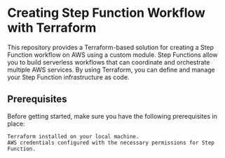 # Creating Step Function Workflow with Terraform

This repository provides a Terraform-based solution for creating a Step Function workflow on AWS using a custom module. Step Functions allow you to build serverless workflows that can coordinate and orchestrate multiple AWS services. By using Terraform, you can define and manage your Step Function infrastructure as code.

## Prerequisites
Before getting started, make sure you have the following prerequisites in place:

    Terraform installed on your local machine.
    AWS credentials configured with the necessary permissions for Step Function.




